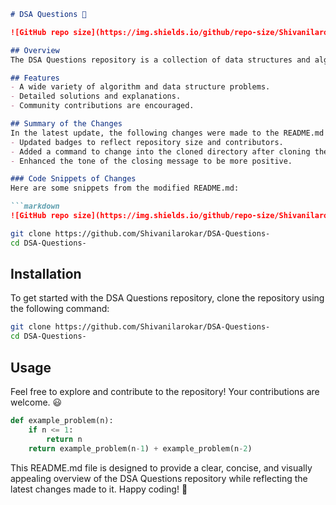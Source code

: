 ```markdown
# DSA Questions 🤖

![GitHub repo size](https://img.shields.io/github/repo-size/Shivanilarokar/DSA-Questions-) ![GitHub contributors](https://img.shields.io/github/contributors/Shivanilarokar/DSA-Questions-) ![GitHub stars](https://img.shields.io/github/stars/Shivanilarokar/DSA-Questions-) ![GitHub forks](https://img.shields.io/github/forks/Shivanilarokar/DSA-Questions-)

## Overview
The DSA Questions repository is a collection of data structures and algorithms problems designed to help you strengthen your coding skills and prepare for technical interviews.

## Features
- A wide variety of algorithm and data structure problems.
- Detailed solutions and explanations.
- Community contributions are encouraged.

## Summary of the Changes
In the latest update, the following changes were made to the README.md file:
- Updated badges to reflect repository size and contributors.
- Added a command to change into the cloned directory after cloning the repo.
- Enhanced the tone of the closing message to be more positive.

### Code Snippets of Changes
Here are some snippets from the modified README.md:

```markdown
![GitHub repo size](https://img.shields.io/github/repo-size/Shivanilarokar/DSA-Questions-) ![GitHub contributors](https://img.shields.io/github/contributors/Shivanilarokar/DSA-Questions-) ![GitHub stars](https://img.shields.io/github/stars/Shivanilarokar/DSA-Questions-) ![GitHub forks](https://img.shields.io/github/forks/Shivanilarokar/DSA-Questions-)
```

```bash
git clone https://github.com/Shivanilarokar/DSA-Questions-
cd DSA-Questions-
```

## Installation
To get started with the DSA Questions repository, clone the repository using the following command:

```bash
git clone https://github.com/Shivanilarokar/DSA-Questions-
cd DSA-Questions-
```

## Usage
Feel free to explore and contribute to the repository! Your contributions are welcome. 😃

```python
def example_problem(n):
    if n <= 1:
        return n
    return example_problem(n-1) + example_problem(n-2)
```

This README.md file is designed to provide a clear, concise, and visually appealing overview of the DSA Questions repository while reflecting the latest changes made to it. Happy coding! 🚀
```